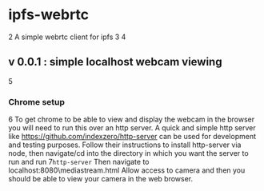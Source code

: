 # ipfs-webrtc
2
A simple webrtc client for ipfs
3
4
## v 0.0.1 : simple localhost webcam viewing
5
### Chrome setup
6
To get chrome to be able to view and display the webcam in the browser you will need to run this over an http server. A quick and simple http server like https://github.com/indexzero/http-server can be used for development and testing purposes. Follow their instructions to install http-server via node, then navigate/cd into the directory in which you want the server to run and run
7
​`http-server`
Then navigate to localhost:8080\mediastream.html
Allow access to camera and then you should be able to view your camera in the web browser.
